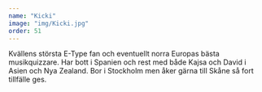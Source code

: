 ```yaml
---
name: "Kicki"
image: "img/Kicki.jpg"
order: 51
---
```

Kvällens största E-Type fan och eventuellt norra Europas bästa musikquizzare. Har bott i Spanien och rest med både Kajsa och David i Asien och Nya Zealand. Bor i Stockholm men åker gärna till Skåne så fort tillfälle ges.
